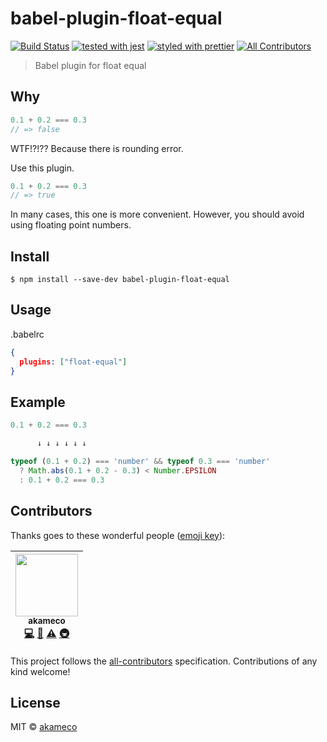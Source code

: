 # babel-plugin-float-equal

[![Build Status](https://travis-ci.org/akameco/babel-plugin-float-equal.svg?branch=master)](https://travis-ci.org/akameco/babel-plugin-float-equal)
[![tested with jest](https://img.shields.io/badge/tested_with-jest-99424f.svg)](https://github.com/facebook/jest)
[![styled with prettier](https://img.shields.io/badge/styled_with-prettier-ff69b4.svg)](https://github.com/prettier/prettier)
[![All Contributors](https://img.shields.io/badge/all_contributors-1-orange.svg?style=flat-square)](#contributors)

> Babel plugin for float equal

## Why

```js
0.1 + 0.2 === 0.3
// => false
```

WTF!?!??
Because there is rounding error.

Use this plugin.

```js
0.1 + 0.2 === 0.3
// => true
```

In many cases, this one is more convenient.
However, you should avoid using floating point numbers.

## Install

```
$ npm install --save-dev babel-plugin-float-equal
```

## Usage

.babelrc

```json
{
  plugins: ["float-equal"]
}
```

## Example

```js
0.1 + 0.2 === 0.3

      ↓ ↓ ↓ ↓ ↓ ↓

typeof (0.1 + 0.2) === 'number' && typeof 0.3 === 'number'
  ? Math.abs(0.1 + 0.2 - 0.3) < Number.EPSILON
  : 0.1 + 0.2 === 0.3
```

## Contributors

Thanks goes to these wonderful people ([emoji key](https://github.com/kentcdodds/all-contributors#emoji-key)):

<!-- ALL-CONTRIBUTORS-LIST:START - Do not remove or modify this section -->

<!-- prettier-ignore -->
| [<img src="https://avatars2.githubusercontent.com/u/4002137?v=4" width="100px;"/><br /><sub><b>akameco</b></sub>](http://akameco.github.io)<br />[💻](https://github.com/akameco/babel-plugin-float-equal/commits?author=akameco "Code") [📖](https://github.com/akameco/babel-plugin-float-equal/commits?author=akameco "Documentation") [⚠️](https://github.com/akameco/babel-plugin-float-equal/commits?author=akameco "Tests") [🚇](#infra-akameco "Infrastructure (Hosting, Build-Tools, etc)") |
| :---: |

<!-- ALL-CONTRIBUTORS-LIST:END -->

This project follows the [all-contributors](https://github.com/kentcdodds/all-contributors) specification. Contributions of any kind welcome!

## License

MIT © [akameco](http://akameco.github.io)
